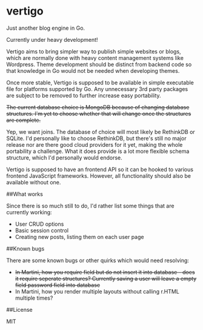 vertigo
=======

Just another blog engine in Go.

Currently under heavy development!

Vertigo aims to bring simpler way to publish simple websites or blogs, which are normally done with heavy content management systems like Wordpress. Theme development should be distinct from backend code so that knowledge in Go would not be needed when developing themes.

Once more stable, Vertigo is supposed to be available in simple executable file for platforms supported by Go. Any unnecessary 3rd party packages are subject to be removed to further increase easy portability.

~~The current database choice is MongoDB because of changing database structures. I'm yet to choose whether that will change once the structures are complete.~~

Yep, we want joins. The database of choice will most likely be RethinkDB or SQLite. I'd personally like to choose RethinkDB, but there's still no major release nor are there good cloud providers for it yet, making the whole portability a challenge. What it does provide is a lot more flexible schema structure, which I'd personally would endorse.

Vertigo is supposed to have an frontend API so it can be hooked to various frontend JavaScript frameworks. However, all functionality should also be available without one.


##What works

Since there is so much still to do, I'd rather list some things that are currently working:

- User CRUD options
- Basic session control
- Creating new posts, listing them on each user page


##Known bugs

There are some known bugs or other quirks which would need resolving:

- ~~In Martini, how you require field but do not insert it into database - does it require seperate structures? Currently saving a user will leave a empty field password field into database~~
- In Martini, how you render multiple layouts without calling r.HTML multiple times?


##License

MIT